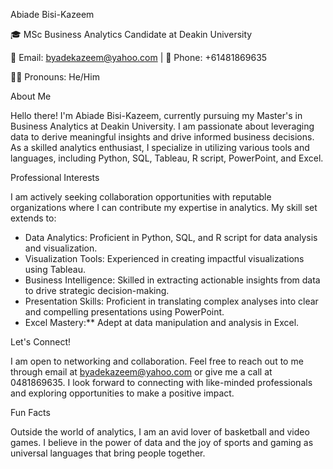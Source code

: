 Abiade Bisi-Kazeem

🎓 MSc Business Analytics Candidate at Deakin University

📧 Email: byadekazeem@yahoo.com | 📱 Phone: +61481869635

👨‍💻 Pronouns: He/Him

About Me

Hello there! I'm Abiade Bisi-Kazeem, currently pursuing my Master's in Business Analytics at Deakin University. I am passionate about leveraging data to derive meaningful insights and drive informed business decisions. As a skilled analytics enthusiast, I specialize in utilizing various tools and languages, including Python, SQL, Tableau, R script, PowerPoint, and Excel.


Professional Interests

I am actively seeking collaboration opportunities with reputable organizations where I can contribute my expertise in analytics. My skill set extends to:

- Data Analytics: Proficient in Python, SQL, and R script for data analysis and visualization.
- Visualization Tools: Experienced in creating impactful visualizations using Tableau.
- Business Intelligence: Skilled in extracting actionable insights from data to drive strategic decision-making.
- Presentation Skills: Proficient in translating complex analyses into clear and compelling presentations using PowerPoint.
- Excel Mastery:** Adept at data manipulation and analysis in Excel.
  
Let's Connect!

I am open to networking and collaboration. Feel free to reach out to me through email at byadekazeem@yahoo.com or give me a call at 0481869635. I look forward to connecting with like-minded professionals and exploring opportunities to make a positive impact.

Fun Facts

Outside the world of analytics, I am an avid lover of basketball and video games. I believe in the power of data and the joy of sports and gaming as universal languages that bring people together.

